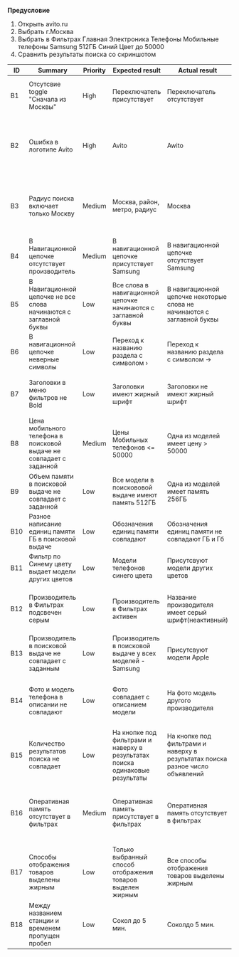 
**Предусловие**
1. Открыть avito.ru  
2. Выбрать г.Москва
3. Выбрать в Фильтрах Главная Электроника Телефоны Мобильные телефоны Samsung 512ГБ Синий Цвет до 50000
4. Сравнить результаты поиска со скриншотом 



|ID|Summary|Priority|Expected result|Actual result| Attachments                                                                                                       |
|-|-|-|-|-|-------------------------------------------------------------------------------------------------------------------|
|B1|Отсутсвие toggle "Сначала из Москвы"|High|Переключатель присутствует |Переключатель отсутствует | Expected result ![img_24.png](attachments%2Fimg_24.png) Actual result ![img_25.png](attachments%2Fimg_25.png)                                               |
|B2|Ошибка в логотипе Avito|High|Avito|Awito| Expected result ![img.png](attachments/img.png)   Actual result ![img_1.png](attachments/img_1.png)               |
|B3|Радиус поиска включает только Москву|Medium|Москва, район, метро, радиус|Москва| Expected result ![img_2.png](attachments/img_2.png)   Actual result ![img_3.png](attachments/img_3.png)           |
|B4|В Навигационной цепочке отсутствует производитель|Medium|В навигационной цепочке присутствует  Samsung|В навигационной цепочке отсутствует Samsung| Expected result ![img_4.png](attachments/img_4.png)  Actual result   ![img_5.png](attachments/img_5.png)          |
|B5|В Навигационной цепочке не все слова начинаются с заглавной буквы |Low|Все слова в навигационной цепочке начинаются с заглавной буквы |В навигационной цепочке некоторые слова не  начинаются с заглавной буквы | Actual result  ![img_6.png](attachments/img_6.png)                                                                |
|B6|В навигационной цепочке неверные символы |Low|Переход к названию раздела с символом ›|Переход к названию раздела с символом →| Actual result ![img_7.png](attachments/img_7.png)                                                                 |
|B7|Заголовки в меню фильтров не Bold|Low|Заголовки имеют жирный шрифт|Заголовки не имеют жирный шрифт| Expected result ![img_8.png](attachments/img_8.png)  Actual result ![img_9.png](attachments/img_9.png)            |
|B8|Цена мобильного телефона в поисковой выдаче не совпадает с заданной|Medium|Цены Мобильных телефонов <= 50000|Одна из моделей имеет цену > 50000| Actual result      ![img_10.png](attachments/img_10.png)                                                          |
|B9|Объем памяти в поисковой выдаче не совпадает с заданной|Low|Все модели в поискововой выдаче имеют память 512ГБ |Одна из моделей имеет  память  256ГБ| Actual result   ![img_11.png](attachments/img_11.png)                                                             |
|B10|Разное написание единиц памяти ГБ в поисковой выдаче|Low|Обозначения единиц памяти совпадают |Обозначения единиц памяти не совпадают ГБ и Гб| Actual result            ![img_12.png](attachments/img_12.png)                                                    |
|B11|Фильтр по Синему цвету выдает модели других цветов|Low|Модели телефонов синего цвета|Присутсвуют модели других цветов| Actual result       ![img_13.png](attachments/img_13.png)                                                         |
|B12|Производитель в Фильтрах подсвечен серым|Low|Производитель в Фильтрах активен |Название производителя имеет серый шрифт(неактивный)| Expected result  ![img_14.png](attachments/img_14.png)  Actual result       ![img_15.png](attachments/img_15.png) |
|B13|Производитель в поисковой выдаче не совпадает с заданным|Low|Производитель в поисковой выдаче у всех моделей -Samsung|Присутсвуют модели Apple| Actual result     ![img_16.png](attachments/img_16.png)                                                           |
|B14|Фото и модель телефона в описании не совпадают|Low|Фото совпадает с описанием модели|На фото модель другого производителя | Actual result              ![img_17.png](attachments/img_17.png)                                                  |
|B15|Количество результатов поиска не совпадает |Low|На кнопке под фильтрами и наверху в результатах поиска одинаковые результаты|На кнопке под фильтрами и наверху в результатах поиска разное число объявлений| Actual result  ![img_18.png](attachments/img_18.png)     ![img_19.png](attachments/img_19.png)                    |
|B16|Оперативная память отсутствует в фильтрах|Medium|Оперативная память присутствует в фильтрах|Оперативная память отсутствует в фильтрах| Expectec result   ![img_20.png](attachments/img_20.png)                                                           |
|B17|Способы отображения товаров выделены жирным|Low|Только выбранный способ отображения товаров выделен жирным|Все способы отображения товаров выделены жирным| Expected result ![img_21.png](attachments/img_21.png)   Actual result ![img_22.png](attachments/img_22.png)       |
|B18|Между названием станции и временем пропущен пробел|Low|Сокол до 5 мин.|Соколдо 5 мин.| Actual result    ![img_23.png](attachments/img_23.png)                                                            |

